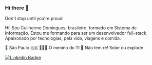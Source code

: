 ### Hi there 👋 

Don't stop until you're proud

Hi! Sou Guilherme Domingues, brasileiro, formado em Sistema de Informação. Estou me formando para ser um desenvolvedor full-stack. 
Apaixonado por tecnologias, pela vida, viagens e comida. 

📍 São Paulo 🇧🇷
👨🏽‍💻 O menino do TI 
🚀 Não tem ré! Sobe ou explode 




[![Linkedin Badge](https://img.shields.io/badge/-Guilherme%20Domingues-6633cc?style=flat-square&logo=Linkedin&logoColor=white&link=https://www.linkedin.com/in/guilherme-domingues-2a315659/)](https://www.linkedin.com/in/guilherme-domingues-2a315659/) 
